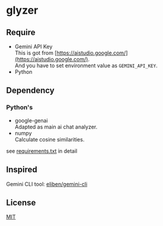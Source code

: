 # glyzer

## Require
- Gemini API Key  
This is got from [https://aistudio.google.com/](https://aistudio.google.com/).  
And you have to set environment value as `GEMINI_API_KEY`.
- Python

## Dependency
### Python's
- google-genai  
Adapted as main ai chat analyzer.
- numpy  
Calculate cosine similarities.
  
see [requirements.txt](requirements.txt) in detail

## Inspired
Gemini CLI tool: [eliben/gemini-cli](https://github.com/eliben/gemini-cli)

## License
[MIT](LICENSE.txt)
